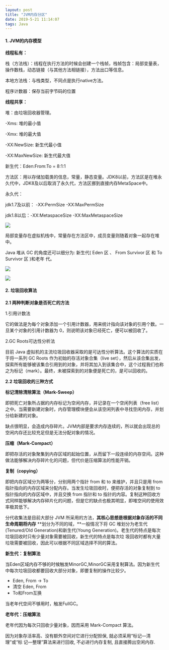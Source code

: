 ```yaml
---
layout: post
title: "JVM内存分区"
date: 2019-5-21 11:14:07
tags: Java
---
```


#### 1. JVM的内存模型

**线程私有：**

栈（方法栈）：线程在执行方法的时候会创建一个栈帧，栈帧包含：局部变量表，操作数栈，动态链接（与其他方法相链接），方法出口等信息。

本地方法栈：与栈类型，不同点是执行native方法。

程序计数器：保存当前字节码的位置

**线程共享：**

堆：由垃圾回收器管理。

-Xms: 堆的最小值

-Xmx: 堆的最大值

-XX:NewSize: 新生代最小值

-XX:MaxNewSize: 新生代最大值

新生代：Eden:From:To = 8:1:1

方法区：用以存储加载类的信息，常量，静态变量。JDK8以前，方法区是在堆永久代中，JDK8及以后取消了永久代，方法区挪到直接内存MetaSpace中。

永久代：

jdk1.7及以前： -XX:PermSize -XX:MaxPermSize

jdk1.8以后：-XX:MetaspaceSize -XX:MaxMetaspaceSize

![](http://ww1.sinaimg.cn/large/aacc02d8ly1g2v0u0kga5j20jv0dnmzd.jpg)

<!--more-->

局部变量存在虚拟机栈中，常量存在方法区中，成员变量则随着对象一起存在堆中。

Java 堆从 GC 的角度还可以细分为: 新生代( Eden 区 、 From Survivor 区 和 To Survivor 区 )和老年
代。



![](http://ww1.sinaimg.cn/large/aacc02d8ly1g2v1049rtij20ir05n3zt.jpg)

![](http://ww1.sinaimg.cn/large/aacc02d8ly1fxuyutofxmj20vw0lidrd.jpg)



#### 2. 垃圾回收算法

**2.1 两种判断对象是否死亡的方法**

1.引用计数法

它的做法是为每个对象添加一个引用计数器，用来统计指向该对象的引用个数。一旦某个对象的引用计数器为 0，则说明该对象已经死亡，便可以被回收了。

2.GC Roots可达性分析法

目前 Java 虚拟机的主流垃圾回收器采取的是可达性分析算法。这个算法的实质在于将一系列 GC Roots 作为初始的存活对象合集（live set），然后从该合集出发，探索所有能够被该集合引用到的对象，并将其加入到该集合中，这个过程我们也称之为标记（mark）。最终，未被探索到的对象便是死亡的，是可以回收的。

**2.2 垃圾回收的三种方式**

**标记清除清除算法（Mark-Sweep）**

即把死亡对象所占据的内存标记为空闲内存，并记录在一个空闲列表（free list）之中。当需要新建对象时，内存管理模块便会从该空闲列表中寻找空闲内存，并划分给新建的对象。

缺点很明显，会造成内存碎片。JVM内部是要求内存连续的，所以就会出现总的空闲内存还比较充足但是无法分配对象的情况。

**压缩（Mark-Compact）**

即把存活的对象聚集到内存区域的起始位置，从而留下一段连续的内存空间。这种做法能够解决内存碎片化的问题，但代价是压缩算法的性能开销。

**复制（copying）**

即把内存区域分为两等分，分别用两个指针 from 和 to 来维护，并且只是用 from 指针指向的内存区域来分配内存。当发生垃圾回收时，便把存活的对象复制到 to 指针指向的内存区域中，并且交换 from 指针和 to 指针的内容。复制这种回收方式同样能够解决内存碎片化的问题，但是它的缺点也极其明显，即堆空间的使用效率极其低下。

分代收集法是目前大部分 JVM 所采用的方法，**其核心思想是根据对象存活的不同生命周期将内存**
**划分为不同的域，**一般情况下将 GC 堆划分为老生代(Tenured/Old Generation)和新生代(Young
Generation)。老生代的特点是每次垃圾回收时只有少量对象需要被回收，新生代的特点是每次垃
圾回收时都有大量垃圾需要被回收，因此可以根据不同区域选择不同的算法。

**新生代：复制算法** 

当Eden区域内存不够的时候触发MinorGC,MinorGC采用复制算法。因为新生代中每次垃圾回收都要回收大部分对象，即要复制的操作比较少。

- Eden, From -> To 
- 清空 Eden, From
- To和From互换

当老年代空间不够用时，触发FullGC。

**老年代：压缩算法**

老年代因为每次只回收少量对象，因而采用 Mark-Compact 算法。

因为对象存活率高、没有额外空间对它进行分配担保, 就必须采用“标记—清理”或“标
记—整理”算法来进行回收, 不必进行内存复制, 且直接腾出空闲内存.
